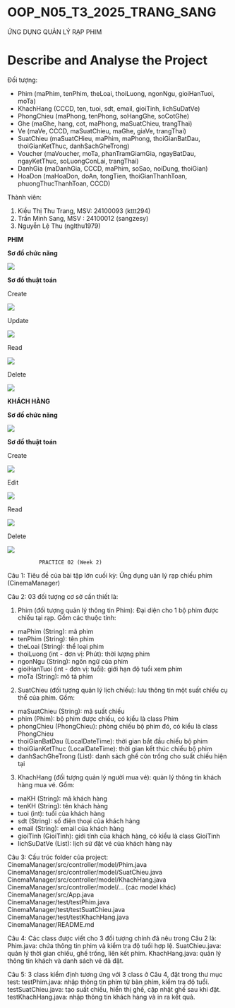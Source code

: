# OOP_N05_T3_2025_TRANG_SANG

ỨNG DỤNG QUẢN LÝ RẠP PHIM

# Describe and Analyse the Project

Đối tượng:
- Phim (maPhim, tenPhim, theLoai, thoiLuong, ngonNgu, gioiHanTuoi, moTa)
- KhachHang (CCCD, ten, tuoi, sdt, email, gioiTinh, lichSuDatVe)
- PhongChieu (maPhong, tenPhong, soHangGhe, soCotGhe)
- Ghe (maGhe, hang, cot, maPhong, maSuatChieu, trangThai)
- Ve (maVe, CCCD, maSuatChieu, maGhe, giaVe, trangThai)
- SuatChieu (maSuatCHieu, maPhim, maPhong, thoiGianBatDau, thoiGianKetThuc, danhSachGheTrong)
- Voucher (maVoucher, moTa, phanTramGiamGia, ngayBatDau, ngayKetThuc, soLuongConLai, trangThai)
- DanhGia (maDanhGia, CCCD, maPhim, soSao, noiDung, thoiGian)
- HoaDon (maHoaDon, doAn, tongTien, thoiGianThanhToan, phuongThucThanhToan, CCCD)

Thành viên:
1. Kiều Thị Thu Trang, MSV: 24100093 (kttt294)
2. Trần Minh Sang, MSV : 24100012 (sangzesy)
3. Nguyễn Lệ Thu (nglthu1979)


**PHIM**

**Sơ đồ chức năng**

<img src = "image/classPhim.jpg">

**Sơ đồ thuật toán**

Create

<img src = "image/createPhim.jpg">

Update

<img src = "image/updatePhim.jpg">

Read

<img src = "image/readPhim.jpg">

Delete

<img src = "image/deletePhim.jpg">



**KHÁCH HÀNG**

**Sơ đồ chức năng**

<img src = "image/oopClass.jpg">

**Sơ đồ thuật toán**

Create

<img src = "image/createKhachHang.png">

Edit

<img src = "image/updateKhachHang.png">

Read

<img src = "image/readKhachHang.png">

Delete

<img src = "image/deleteKhachHang.png">

              PRACTICE 02 (Week 2)
Câu 1: Tiêu đề của bài tập lớn cuối kỳ: Ứng dụng uản lý rạp chiếu phim (CinemaManager)

Câu 2: 03 đối tượng cơ sở cần thiết là:
1. Phim (đối tượng quản lý thông tin Phim): Đại diện cho 1 bộ phim được chiếu tại rạp. Gồm các thuộc tính:
  + maPhim (String): mã phim
  + tenPhim (String): tên phim
  + theLoai (String): thể loại phim
  + thoiLuong (int - đơn vị: Phút): thời lượng phim
  + ngonNgu (String): ngôn ngữ của phim
  + gioiHanTuoi (int - đơn vị: tuổi): giới hạn độ tuổi xem phim
  + moTa (String): mô tả phim
2. SuatChieu (đối tượng quản lý lịch chiếu): lưu thông tin một suất chiếu cụ thể của phim. Gồm:
  + maSuatChieu (String): mã suất chiếu
  + phim (Phim): bộ phim được chiếu, có kiểu là class Phim
  + phongChieu (PhongChieu): phòng chiếu bộ phim đó, có kiểu là class PhongChieu
  + thoiGianBatDau (LocalDateTime): thời gian bắt đầu chiếu bộ phim
  + thoiGianKetThuc (LocalDateTime): thời gian kết thúc chiếu bộ phim
  + danhSachGheTrong (List<Ghe>): danh sách ghế còn trống cho suất chiếu hiện tại
3. KhachHang (đối tượng quản lý người mua vé): quản lý thông tin khách hàng mua vé. Gồm:
  + maKH (String): mã khách hàng
  + tenKH (String): tên khách hàng
  + tuoi (int): tuổi của khách hàng
  + sdt (String): số điện thoại của khách hàng
  + email (String): email của khách hàng
  + gioiTinh (GioiTinh): giới tính của khách hàng, có kiểu là class GioiTinh
  + lichSuDatVe (List<Ve>): lịch sử đặt vé của khách hàng này

Câu 3: Cấu trúc folder của project:
CinemaManager/src/controller/model/Phim.java  
CinemaManager/src/controller/model/SuatChieu.java  
CinemaManager/src/controller/model/KhachHang.java  
CinemaManager/src/controller/model/... (các model khác)  
CinemaManager/src/App.java  
CinemaManager/test/testPhim.java  
CinemaManager/test/testSuatChieu.java  
CinemaManager/test/testKhachHang.java  
CinemaManager/README.md  

Câu 4: Các class được viết cho 3 đối tượng chính đã nêu trong Câu 2 là:
Phim.java: chứa thông tin phim và kiểm tra độ tuổi hợp lệ.
SuatChieu.java: quản lý thời gian chiếu, ghế trống, liên kết phim.
KhachHang.java: quản lý thông tin khách và danh sách vé đã đặt.

Câu 5: 3 class kiểm định tương ứng với 3 class ở Câu 4, đặt trong thư mục test:
testPhim.java: nhập thông tin phim từ bàn phím, kiểm tra độ tuổi.
testSuatChieu.java: tạo suất chiếu, hiển thị ghế, cập nhật ghế sau khi đặt.
testKhachHang.java: nhập thông tin khách hàng và in ra kết quả.
